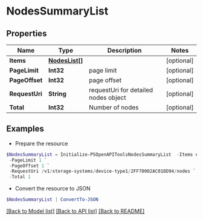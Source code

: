 # NodesSummaryList
## Properties

Name | Type | Description | Notes
------------ | ------------- | ------------- | -------------
**Items** | [**NodesList[]**](NodesList.md) |  | [optional] 
**PageLimit** | **Int32** | page limit | [optional] 
**PageOffset** | **Int32** | page offset | [optional] 
**RequestUri** | **String** | requestUri for detailed nodes object | [optional] 
**Total** | **Int32** | Number of nodes | [optional] 

## Examples

- Prepare the resource
```powershell
$NodesSummaryList = Initialize-PSOpenAPIToolsNodesSummaryList  -Items null `
 -PageLimit 1 `
 -PageOffset 1 `
 -RequestUri /v1/storage-systems/device-type1/2FF70002AC018D94/nodes `
 -Total 1
```

- Convert the resource to JSON
```powershell
$NodesSummaryList | ConvertTo-JSON
```

[[Back to Model list]](../README.md#documentation-for-models) [[Back to API list]](../README.md#documentation-for-api-endpoints) [[Back to README]](../README.md)

